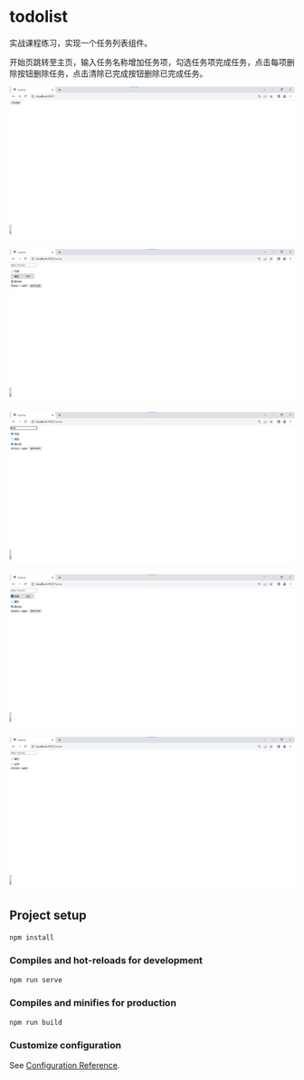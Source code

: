 # todolist

实战课程练习，实现一个任务列表组件。

开始页跳转至主页，输入任务名称增加任务项，勾选任务项完成任务，点击每项删除按钮删除任务，点击清除已完成按钮删除已完成任务。

![开始页面](https://raw.githubusercontent.com/Wyatt6wm/todolist/main/docs/%E5%BC%80%E5%A7%8B%E9%A1%B5%E9%9D%A2.png)

![主页](./docs/主页.png)

![添加任务](./docs/添加任务.png)

![完成任务](./docs/完成任务.png)

![清除已完成](./docs/清除已完成.png)

## Project setup
```
npm install
```

### Compiles and hot-reloads for development
```
npm run serve
```

### Compiles and minifies for production
```
npm run build
```

### Customize configuration
See [Configuration Reference](https://cli.vuejs.org/config/).
